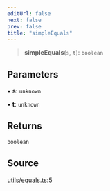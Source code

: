```yaml
---
editUrl: false
next: false
prev: false
title: "simpleEquals"
---
```


> **simpleEquals**(`s`, `t`): `boolean`

## Parameters

• **s**: `unknown`

• **t**: `unknown`

## Returns

`boolean`

## Source

[utils/equals.ts:5](https://github.com/nodenogg-in/alpha-p2p/blob/2cff8cc/packages/statekit/src/utils/equals.ts#L5)
